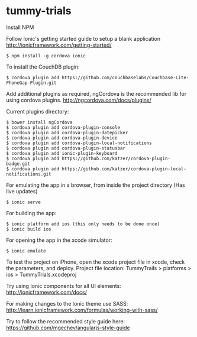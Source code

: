 # tummy-trials

Install NPM 

Follow Ionic's getting started guide to setup a blank application http://ionicframework.com/getting-started/

    $ npm install -g cordova ionic


To install the CouchDB plugin:

    $ cordova plugin add https://github.com/couchbaselabs/Couchbase-Lite-PhoneGap-Plugin.git
    
Add additional plugins as required, ngCordova is the recommended lib for using cordova plugins. http://ngcordova.com/docs/plugins/ 

Current plugins directory: 

    $ bower install ngCordova
    $ cordova plugin add cordova-plugin-console
    $ cordova plugin add cordova-plugin-datepicker
    $ cordova plugin add cordova-plugin-device
    $ cordova plugin add cordova-plugin-local-notifications
    $ cordova plugin add cordova-plugin-statusbar
    $ cordova plugin add ionic-plugin-keyboard
    $ cordova plugin add https://github.com/katzer/cordova-plugin-badge.git
    $ cordova plugin add https://github.com/katzer/cordova-plugin-local-notifications.git

For emulating the app in a browser, from inside the project directory (Has live updates)

    $ ionic serve

For building the app:

    $ ionic platform add ios (this only needs to be done once)
    $ ionic build ios


For opening the app in the xcode simulator:

    $ ionic emulate 

To test the project on iPhone, open the xcode project file in xcode, check the parameters, and deploy.
Project file location: TummyTrails > platforms > ios > TummyTrials.xcodeproj

Try using Ionic components for all UI elements: http://ionicframework.com/docs/

For making changes to the Ionic theme use SASS: http://learn.ionicframework.com/formulas/working-with-sass/

Try to follow the recommended style guide here: https://github.com/mgechev/angularjs-style-guide

